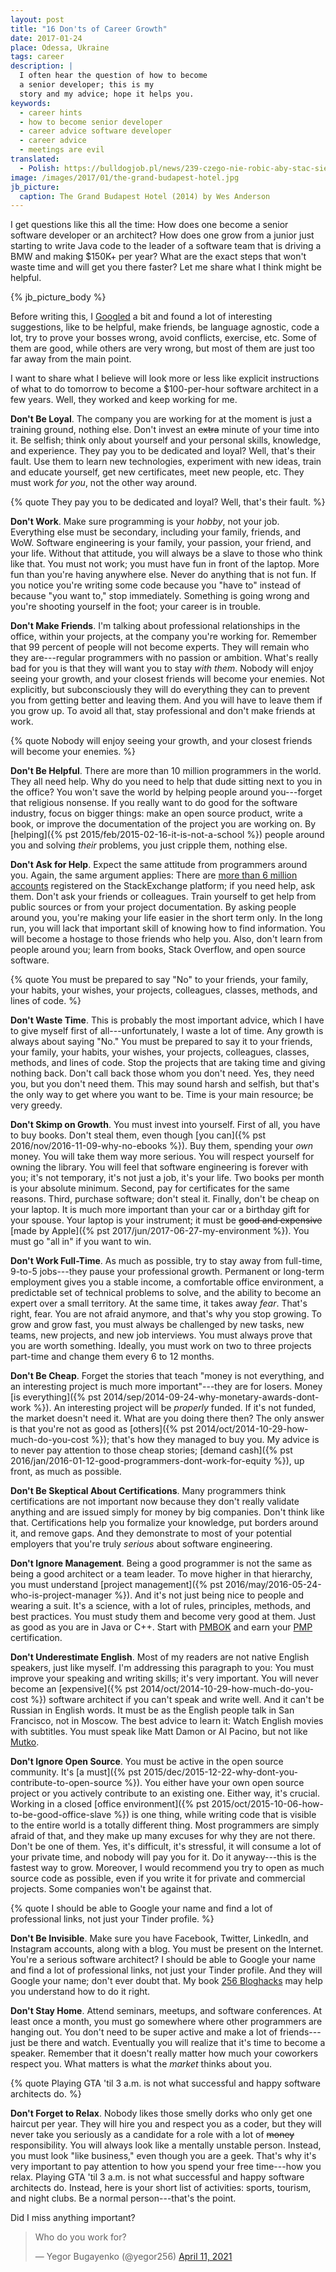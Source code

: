 ```yaml
---
layout: post
title: "16 Don'ts of Career Growth"
date: 2017-01-24
place: Odessa, Ukraine
tags: career
description: |
  I often hear the question of how to become
  a senior developer; this is my
  story and my advice; hope it helps you.
keywords:
  - career hints
  - how to become senior developer
  - career advice software developer
  - career advice
  - meetings are evil
translated:
  - Polish: https://bulldogjob.pl/news/239-czego-nie-robic-aby-stac-sie-najlepszym-programista
image: /images/2017/01/the-grand-budapest-hotel.jpg
jb_picture:
  caption: The Grand Budapest Hotel (2014) by Wes Anderson
---
```


I get questions like this all the time: How does one become a senior
software developer or an architect? How does one grow from a junior just
starting to write Java code to the leader of a software team that is
driving a BMW and making $150K+ per year? What are the exact steps that
won't waste time and will get you there faster? Let me share what I think might
be helpful.

<!--more-->

{% jb_picture_body %}

Before writing this, I [Googled](https://www.google.com/webhp?q=career%20advice%20software%20developer)
a bit and found a lot of interesting suggestions, like to
be helpful, make friends, be language agnostic, code a lot,
try to prove your bosses wrong, avoid conflicts, exercise, etc.
Some of them are good, while others are very wrong, but most of them are just too far
away from the main point.

I want to share what I believe will look more or less like explicit instructions
of what to do tomorrow to become a $100-per-hour software architect
in a few years. Well, they worked and keep working for me.

**Don't Be Loyal**.
The company you are working for at the moment is just a training
ground, nothing else. Don't invest an <del>extra</del> minute of your time into it.
Be selfish; think only about yourself and your personal skills,
knowledge, and experience. They pay you to be dedicated and loyal?
Well, that's their fault. Use them to learn new technologies, experiment
with new ideas, train and educate yourself, get new certificates,
meet new people, etc. They must work _for you_, not the other way around.

{% quote They pay you to be dedicated and loyal? Well, that's their fault. %}

**Don't Work**.
Make sure programming is your _hobby_, not your job. Everything else
must be secondary, including your family, friends, and WoW.
Software engineering is your family, your passion, your friend, and your life.
Without that attitude, you will always be a slave to those who think like
that. You must not work; you must have fun in front of the laptop. More
fun than you're having anywhere else. Never do anything that is not fun.
If you notice you're writing some code because you "have to" instead of
because "you want to," stop immediately. Something is going wrong and
you're shooting yourself in the foot; your career is in trouble.

**Don't Make Friends**.
I'm talking about professional relationships in the office, within your projects,
at the company you're working for. Remember that 99 percent of people will not
become experts. They will remain who they are---regular
programmers with no passion or ambition. What's really bad for you is that they will
want you to stay _with them_. Nobody will enjoy seeing your growth, and your
closest friends will become your enemies. Not explicitly, but subconsciously they
will do everything they can to prevent you from getting better and leaving
them. And you will have to leave them if you grow up. To avoid all that,
stay professional and don't make friends at work.

{% quote Nobody will enjoy seeing your growth, and your closest friends will become your enemies. %}

**Don't Be Helpful**.
There are more than 10 million programmers in the world. They all need help. Why
do you need to help that dude sitting next to you in the office? You won't
save the world by helping people around you---forget that religious
nonsense. If you really want to do good for the software industry, focus
on bigger things: make an open source product, write a book, or improve
the documentation of the project you are working on. By
[helping]({% pst 2015/feb/2015-02-16-it-is-not-a-school %})
people around you and solving _their_ problems, you just cripple them,
nothing else.

**Don't Ask for Help**.
Expect the same attitude from programmers around you. Again, the same argument applies:
There are [more than 6 million accounts](https://sostats.github.io/)
registered on the StackExchange platform; if you need help, ask them. Don't ask
your friends or colleagues. Train yourself to get help from public sources
or from your project documentation. By asking people around you, you're making
your life easier in the short term only. In the long run, you will lack that
important skill of knowing how to find information. You will become
a hostage to those friends who help you. Also, don't learn from people around you;
learn from books, Stack Overflow, and open source software.

{% quote You must be prepared to say "No" to your friends, your family, your habits, your wishes, your projects, colleagues, classes, methods, and lines of code. %}

**Don't Waste Time**.
This is probably the most important advice, which I have to give myself
first of all---unfortunately, I waste a lot of time. Any growth is always
about saying "No." You must be prepared to say it to your friends, your
family, your habits, your wishes, your projects, colleagues, classes,
methods, and lines of code. Stop the projects that are taking time and giving
nothing back. Don't call back those whom you don't need. Yes, they need you,
but you don't need them. This may sound harsh and selfish, but that's the
only way to get where you want to be. Time is your main resource; be
very greedy.

**Don't Skimp on Growth**.
You must invest into yourself. First of all, you have to buy books. Don't steal
them, even though
[you can]({% pst 2016/nov/2016-11-09-why-no-ebooks %}).
Buy them, spending your _own_ money. You will take
them way more serious. You will respect yourself for owning the library.
You will feel that software engineering is forever with you; it's not temporary,
it's not just a job, it's your life. Two books per month is your
absolute minimum. Second, pay for certificates for the
same reasons. Third, purchase software; don't steal it. Finally, don't be
cheap on your laptop. It is much more important than your car or a birthday
gift for your spouse. Your laptop is your instrument; it must be
<del>good and expensive</del>
[made by Apple]({% pst 2017/jun/2017-06-27-my-environment %}).
You must go "all in" if you want to win.

**Don't Work Full-Time**.
As much as possible, try to stay away from full-time, 9-to-5 jobs---they
pause your professional growth. Permanent or long-term employment gives you
a stable income, a comfortable office environment, a predictable set of
technical problems to solve, and the ability to become an expert over a small
territory. At the same time, it takes away _fear_. That's right, fear. You
are not afraid anymore, and that's why you stop growing. To grow and grow fast,
you must always be challenged by new tasks, new teams, new projects, and new job
interviews. You must always prove that you are worth something. Ideally,
you must work on two to three projects part-time and change them every 6 to 12 months.

**Don't Be Cheap**.
Forget the stories that teach "money is not everything, and an interesting project
is much more important"---they are for losers. Money
[is everything]({% pst 2014/sep/2014-09-24-why-monetary-awards-dont-work %}).
An interesting project will be _properly_ funded. If it's not funded, the market
doesn't need it. What are you doing there then? The only answer is that you're
not as good as [others]({% pst 2014/oct/2014-10-29-how-much-do-you-cost %});
that's how they managed to buy you. My advice is to
never pay attention to those cheap stories;
[demand cash]({% pst 2016/jan/2016-01-12-good-programmers-dont-work-for-equity %}), up front, as
much as possible.

**Don't Be Skeptical About Certifications**.
Many programmers think certifications are not important now because
they don't really validate anything and are issued simply for money by
big companies. Don't think like that. Certifications help you formalize
your knowledge, put borders around it, and remove gaps. And they demonstrate
to most of your potential employers that you're truly _serious_ about software
engineering.

**Don't Ignore Management**.
Being a good programmer is not the same as being a good architect or
a team leader. To move higher in that hierarchy, you must understand
[project management]({% pst 2016/may/2016-05-24-who-is-project-manager %}).
And it's not just being nice to people and wearing
a suit. It's a science, with a lot of rules, principles, methods,
and best practices. You must study them and become very good at them. Just
as good as you are in Java or C++. Start with
[PMBOK](https://en.wikipedia.org/wiki/Project_Management_Body_of_Knowledge) and earn your
[PMP](https://en.wikipedia.org/wiki/Project_Management_Professional) certification.

**Don't Underestimate English**.
Most of my readers are not native English speakers, just like myself.
I'm addressing this paragraph to you: You must improve your speaking and
writing skills; it's very important. You will never become an
[expensive]({% pst 2014/oct/2014-10-29-how-much-do-you-cost %})
software architect if you can't speak and write well. And it can't be
Russian in English words. It must be as the English people talk in San Francisco,
not in Moscow. The best advice to learn it: Watch English movies with subtitles.
You must speak like Matt Damon or Al Pacino, but not like
[Mutko](https://www.youtube.com/watch?v=_0uM_xh7WOg&t=29s).

**Don't Ignore Open Source**.
You must be active in the open source community. It's
[a must]({% pst 2015/dec/2015-12-22-why-dont-you-contribute-to-open-source %}). You either
have your own open source project or you actively contribute to an existing
one. Either way, it's crucial. Working in a closed
[office environment]({% pst 2015/oct/2015-10-06-how-to-be-good-office-slave %}) is
one thing, while writing code that is visible to the entire world is a totally
different thing. Most programmers are simply afraid of that, and they make
up many excuses for why they are not there. Don't be one of them. Yes, it's
difficult, it's stressful, it will consume a lot of your private time, and
nobody will pay you for it. Do it anyway---this is the fastest way
to grow. Moreover, I would recommend you try to open as much source code
as possible, even if you write it for private and commercial projects.
Some companies won't be against that.

{% quote I should be able to Google your name and find a lot of professional links, not just your Tinder profile. %}

**Don't Be Invisible**.
Make sure you have Facebook, Twitter, LinkedIn, and Instagram accounts, along
with a blog. You must be present on the Internet. You're a serious software
architect? I should be able to Google your name and find a lot of professional
links, not just your Tinder profile. And they will Google your name; don't
ever doubt that. My book [256 Bloghacks](/256-bloghacks.html) may
help you understand how to do it right.

**Don't Stay Home**.
Attend seminars, meetups, and software conferences. At least once a month,
you must go somewhere where other programmers are hanging out. You don't
need to be super active and make a lot of friends---just be
there and watch. Eventually you will realize that it's time to become
a speaker. Remember that it doesn't really matter how much your
coworkers respect you. What matters is what the _market_ thinks about you.

{% quote Playing GTA 'til 3 a.m. is not what successful and happy software architects do. %}

**Don't Forget to Relax**.
Nobody likes those smelly dorks who only get one haircut per year. They will
hire you and respect you as a coder, but they will never take you
seriously as a candidate for a role with a lot of <del>money</del> responsibility. You will
always look like a mentally unstable person. Instead, you must look "like business," even
though you are a geek. That's why it's very important to pay attention to
how you spend your free time---how you relax. Playing GTA 'til 3 a.m. is not
what successful and happy software architects do. Instead, here is your
short list of activities: sports, tourism, and night clubs.
Be a normal person---that's the point.

Did I miss anything important?

<blockquote class="twitter-tweet"><p lang="en" dir="ltr">Who do you work for?</p>&mdash; Yegor Bugayenko (@yegor256) <a href="https://twitter.com/yegor256/status/1381130741749256192?ref_src=twsrc%5Etfw">April 11, 2021</a></blockquote> <script async src="https://platform.twitter.com/widgets.js" charset="utf-8"></script>